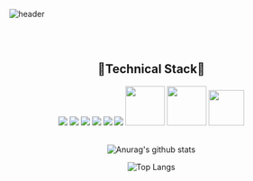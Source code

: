 ![header](https://capsule-render.vercel.app/api?type=waving&color=timeGradient&height=300&section=header&text=%20hyewon(!important);&fontSize=70&animation=fadeIn&desc=_Publisher&descSize=25&descAlign=80&descAlignY=70)

<br />
<br />
<div align="center">

## 🌵Technical Stack🌵

<img src="https://img.shields.io/badge/HTML-E34F26?style=flat-square&logo=HTML5&logoColor=white"/>
<img src="https://img.shields.io/badge/CSS3-F68212?style=flat-square&logo=CSS3&logoColor=white"/>
<img src="https://img.shields.io/badge/SCSS-CC6699?style=flat-square&logo=Sass&logoColor=white"/>
<img src="https://img.shields.io/badge/JavaScript-F7DF1E?style=flat-square&logo=JavaScript&logoColor=white"/>
<img src="https://img.shields.io/badge/VSCode-007ACC?style=flat-square&logo=VSCode&logoColor=white"/>
<img src="https://img.shields.io/badge/phpStorm-000000?style=flat-square&logo=phpStorm&logoColor=white"/>
<img src="https://img.shields.io/badge/jquery-0769AD?style=for-the-badge&logo=jquery&logoColor=white" width="70">
<img src="https://img.shields.io/badge/github-181717?style=for-the-badge&logo=github&logoColor=white" width="70">
<img src="https://img.shields.io/badge/React-61DAFB?style=for-the-badge&logo=react&logoColor=black" width="63">


<br />
<br />

![Anurag's github stats](https://github-readme-stats.vercel.app/api?username=hyennii&show_icons=true&theme=vue)

![Top Langs](https://github-readme-stats.vercel.app/api/top-langs/?username=hyennii&layout=compact&theme=vue-dark)</div>
